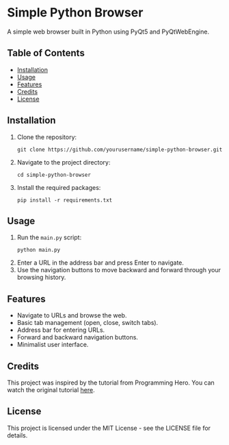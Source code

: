 # Simple Python Browser

A simple web browser built in Python using PyQt5 and PyQtWebEngine.

## Table of Contents

- [Installation](#installation)
- [Usage](#usage)
- [Features](#features)
- [Credits](#credits)
- [License](#license)

## Installation

1. Clone the repository:
    ```
    git clone https://github.com/yourusername/simple-python-browser.git
    ```
2. Navigate to the project directory:
    ```
    cd simple-python-browser
    ```
3. Install the required packages:
    ```
    pip install -r requirements.txt
    ```

## Usage

1. Run the `main.py` script:
    ```
    python main.py
    ```
2. Enter a URL in the address bar and press Enter to navigate.
3. Use the navigation buttons to move backward and forward through your browsing history.

## Features

- Navigate to URLs and browse the web.
- Basic tab management (open, close, switch tabs).
- Address bar for entering URLs.
- Forward and backward navigation buttons.
- Minimalist user interface.

## Credits

This project was inspired by the tutorial from Programming Hero. You can watch the original tutorial [here](https://www.youtube.com/watch?v=z-5bZ8EoKu4&ab_channel=ProgrammingHero).

## License

This project is licensed under the MIT License - see the LICENSE file for details.

